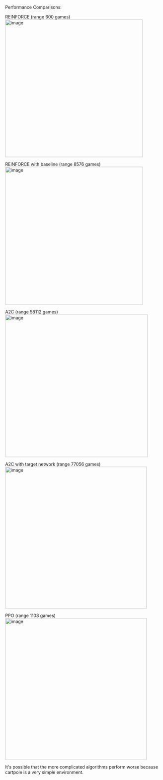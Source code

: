 Performance Comparisons:

REINFORCE (range 600 games)     
<img width="442" alt="image" src="https://github.com/user-attachments/assets/cc03dbeb-8dc8-41a4-a8cd-76f923beb4de">

REINFORCE with baseline (range 8576 games)     
<img width="443" alt="image" src="https://github.com/user-attachments/assets/3120c90b-8787-4c27-b238-4a42c939df2d">

A2C (range 58112 games)     
<img width="458" alt="image" src="https://github.com/user-attachments/assets/11a99ca9-03b0-487e-a6f5-f6b1712825f5">

A2C with target network (range 77056 games)      
<img width="455" alt="image" src="https://github.com/user-attachments/assets/ecf87cfb-6533-4da1-97da-26ac25f3f9db">

PPO (range 1108 games)    
<img width="455" alt="image" src="https://github.com/user-attachments/assets/3f53c4ae-6cee-4c5c-b57e-fbb050ac73e5">



It's possible that the more complicated algorithms perform worse because cartpole is a very simple environment.
